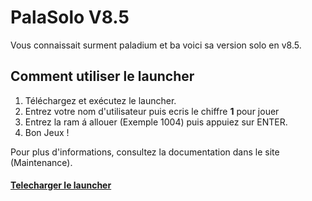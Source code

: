 # PalaSolo V8.5

Vous connaissait surment paladium et ba voici sa version solo en v8.5.

## Comment utiliser le launcher

1. Téléchargez et exécutez le launcher.
2. Entrez votre nom d'utilisateur puis ecris le chiffre **1** pour jouer
3. Entrez la ram á allouer (Exemple 1004) puis appuiez sur ENTER.
4. Bon Jeux !

Pour plus d'informations, consultez la documentation dans le site (Maintenance).

#### [Telecharger le launcher](https://github.com/PalaSolo/PalaSolo/releases/tag/lastversion)
